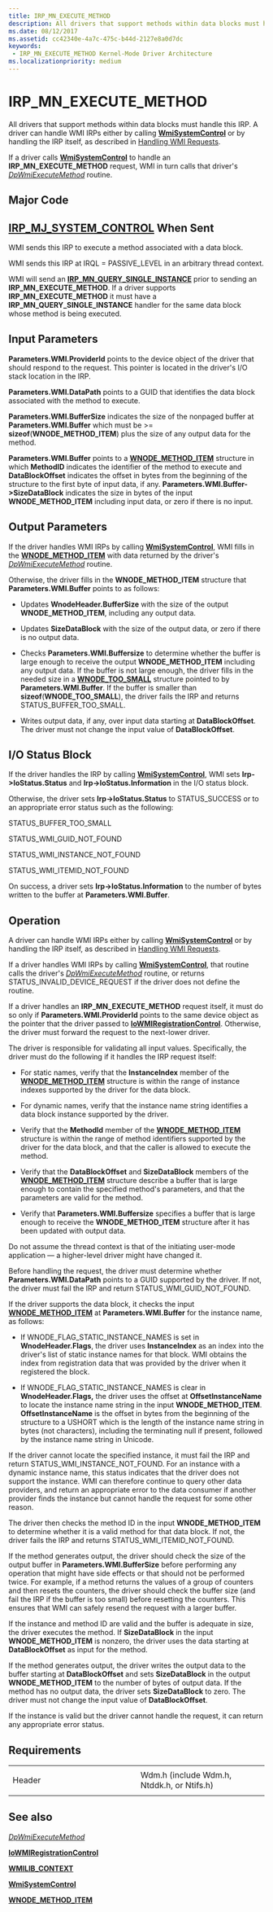 ```yaml
---
title: IRP_MN_EXECUTE_METHOD
description: All drivers that support methods within data blocks must handle this IRP.
ms.date: 08/12/2017
ms.assetid: cc42340e-4a7c-475c-b44d-2127e8a0d7dc
keywords:
 - IRP_MN_EXECUTE_METHOD Kernel-Mode Driver Architecture
ms.localizationpriority: medium
---
```


# IRP\_MN\_EXECUTE\_METHOD


All drivers that support methods within data blocks must handle this IRP. A driver can handle WMI IRPs either by calling [**WmiSystemControl**](https://docs.microsoft.com/windows-hardware/drivers/ddi/content/wmilib/nf-wmilib-wmisystemcontrol) or by handling the IRP itself, as described in [Handling WMI Requests](https://docs.microsoft.com/windows-hardware/drivers/kernel/handling-wmi-requests).

If a driver calls [**WmiSystemControl**](https://docs.microsoft.com/windows-hardware/drivers/ddi/content/wmilib/nf-wmilib-wmisystemcontrol) to handle an **IRP\_MN\_EXECUTE\_METHOD** request, WMI in turn calls that driver's [*DpWmiExecuteMethod*](https://docs.microsoft.com/windows-hardware/drivers/ddi/content/wmilib/nc-wmilib-wmi_execute_method_callback) routine.

Major Code
----------

[**IRP\_MJ\_SYSTEM\_CONTROL**](irp-mj-system-control.md)
When Sent
---------

WMI sends this IRP to execute a method associated with a data block.

WMI sends this IRP at IRQL = PASSIVE\_LEVEL in an arbitrary thread context.

WMI will send an [**IRP\_MN\_QUERY\_SINGLE\_INSTANCE**](irp-mn-query-single-instance.md) prior to sending an **IRP\_MN\_EXECUTE\_METHOD**. If a driver supports **IRP\_MN\_EXECUTE\_METHOD** it must have a **IRP\_MN\_QUERY\_SINGLE\_INSTANCE** handler for the same data block whose method is being executed.

## Input Parameters


**Parameters.WMI.ProviderId** points to the device object of the driver that should respond to the request. This pointer is located in the driver's I/O stack location in the IRP.

**Parameters.WMI.DataPath** points to a GUID that identifies the data block associated with the method to execute.

**Parameters.WMI.BufferSize** indicates the size of the nonpaged buffer at **Parameters.WMI.Buffer** which must be &gt;= **sizeof**(**WNODE\_METHOD\_ITEM**) plus the size of any output data for the method.

**Parameters.WMI.Buffer** points to a [**WNODE\_METHOD\_ITEM**](https://docs.microsoft.com/windows-hardware/drivers/ddi/content/wmistr/ns-wmistr-tagwnode_method_item) structure in which **MethodID** indicates the identifier of the method to execute and **DataBlockOffset** indicates the offset in bytes from the beginning of the structure to the first byte of input data, if any. **Parameters.WMI.Buffer-&gt;SizeDataBlock** indicates the size in bytes of the input **WNODE\_METHOD\_ITEM** including input data, or zero if there is no input.

## Output Parameters


If the driver handles WMI IRPs by calling [**WmiSystemControl**](https://docs.microsoft.com/windows-hardware/drivers/ddi/content/wmilib/nf-wmilib-wmisystemcontrol), WMI fills in the [**WNODE\_METHOD\_ITEM**](https://docs.microsoft.com/windows-hardware/drivers/ddi/content/wmistr/ns-wmistr-tagwnode_method_item) with data returned by the driver's [*DpWmiExecuteMethod*](https://docs.microsoft.com/windows-hardware/drivers/ddi/content/wmilib/nc-wmilib-wmi_execute_method_callback) routine.

Otherwise, the driver fills in the **WNODE\_METHOD\_ITEM** structure that **Parameters.WMI.Buffer** points to as follows:

-   Updates **WnodeHeader.BufferSize** with the size of the output **WNODE\_METHOD\_ITEM**, including any output data.

-   Updates **SizeDataBlock** with the size of the output data, or zero if there is no output data.

-   Checks **Parameters.WMI.Buffersize** to determine whether the buffer is large enough to receive the output **WNODE\_METHOD\_ITEM** including any output data. If the buffer is not large enough, the driver fills in the needed size in a [**WNODE\_TOO\_SMALL**](https://docs.microsoft.com/windows-hardware/drivers/ddi/content/wmistr/ns-wmistr-tagwnode_too_small) structure pointed to by **Parameters.WMI.Buffer**. If the buffer is smaller than **sizeof**(**WNODE\_TOO\_SMALL**), the driver fails the IRP and returns STATUS\_BUFFER\_TOO\_SMALL.

-   Writes output data, if any, over input data starting at **DataBlockOffset**. The driver must not change the input value of **DataBlockOffset**.

## I/O Status Block


If the driver handles the IRP by calling [**WmiSystemControl**](https://docs.microsoft.com/windows-hardware/drivers/ddi/content/wmilib/nf-wmilib-wmisystemcontrol), WMI sets **Irp-&gt;IoStatus.Status** and **Irp-&gt;IoStatus.Information** in the I/O status block.

Otherwise, the driver sets **Irp-&gt;IoStatus.Status** to STATUS\_SUCCESS or to an appropriate error status such as the following:

STATUS\_BUFFER\_TOO\_SMALL

STATUS\_WMI\_GUID\_NOT\_FOUND

STATUS\_WMI\_INSTANCE\_NOT\_FOUND

STATUS\_WMI\_ITEMID\_NOT\_FOUND

On success, a driver sets **Irp-&gt;IoStatus.Information** to the number of bytes written to the buffer at **Parameters.WMI.Buffer**.

Operation
---------

A driver can handle WMI IRPs either by calling [**WmiSystemControl**](https://docs.microsoft.com/windows-hardware/drivers/ddi/content/wmilib/nf-wmilib-wmisystemcontrol) or by handling the IRP itself, as described in [Handling WMI Requests](https://docs.microsoft.com/windows-hardware/drivers/kernel/handling-wmi-requests).

If a driver handles WMI IRPs by calling [**WmiSystemControl**](https://docs.microsoft.com/windows-hardware/drivers/ddi/content/wmilib/nf-wmilib-wmisystemcontrol), that routine calls the driver's [*DpWmiExecuteMethod*](https://docs.microsoft.com/windows-hardware/drivers/ddi/content/wmilib/nc-wmilib-wmi_execute_method_callback) routine, or returns STATUS\_INVALID\_DEVICE\_REQUEST if the driver does not define the routine.

If a driver handles an **IRP\_MN\_EXECUTE\_METHOD** request itself, it must do so only if **Parameters.WMI.ProviderId** points to the same device object as the pointer that the driver passed to [**IoWMIRegistrationControl**](https://docs.microsoft.com/windows-hardware/drivers/ddi/content/wdm/nf-wdm-iowmiregistrationcontrol). Otherwise, the driver must forward the request to the next-lower driver.

The driver is responsible for validating all input values. Specifically, the driver must do the following if it handles the IRP request itself:

-   For static names, verify that the **InstanceIndex** member of the [**WNODE\_METHOD\_ITEM**](https://docs.microsoft.com/windows-hardware/drivers/ddi/content/wmistr/ns-wmistr-tagwnode_method_item) structure is within the range of instance indexes supported by the driver for the data block.

-   For dynamic names, verify that the instance name string identifies a data block instance supported by the driver.

-   Verify that the **MethodId** member of the [**WNODE\_METHOD\_ITEM**](https://docs.microsoft.com/windows-hardware/drivers/ddi/content/wmistr/ns-wmistr-tagwnode_method_item) structure is within the range of method identifiers supported by the driver for the data block, and that the caller is allowed to execute the method.

-   Verify that the **DataBlockOffset** and **SizeDataBlock** members of the [**WNODE\_METHOD\_ITEM**](https://docs.microsoft.com/windows-hardware/drivers/ddi/content/wmistr/ns-wmistr-tagwnode_method_item) structure describe a buffer that is large enough to contain the specified method's parameters, and that the parameters are valid for the method.

-   Verify that **Parameters.WMI.Buffersize** specifies a buffer that is large enough to receive the **WNODE\_METHOD\_ITEM** structure after it has been updated with output data.

Do not assume the thread context is that of the initiating user-mode application — a higher-level driver might have changed it.

Before handling the request, the driver must determine whether **Parameters.WMI.DataPath** points to a GUID supported by the driver. If not, the driver must fail the IRP and return STATUS\_WMI\_GUID\_NOT\_FOUND.

If the driver supports the data block, it checks the input [**WNODE\_METHOD\_ITEM**](https://docs.microsoft.com/windows-hardware/drivers/ddi/content/wmistr/ns-wmistr-tagwnode_method_item) at **Parameters.WMI.Buffer** for the instance name, as follows:

-   If WNODE\_FLAG\_STATIC\_INSTANCE\_NAMES is set in **WnodeHeader.Flags**, the driver uses **InstanceIndex** as an index into the driver's list of static instance names for that block. WMI obtains the index from registration data that was provided by the driver when it registered the block.

-   If WNODE\_FLAG\_STATIC\_INSTANCE\_NAMES is clear in **WnodeHeader.Flags,** the driver uses the offset at **OffsetInstanceName** to locate the instance name string in the input **WNODE\_METHOD\_ITEM**. **OffsetInstanceName** is the offset in bytes from the beginning of the structure to a USHORT which is the length of the instance name string in bytes (not characters), including the terminating null if present, followed by the instance name string in Unicode.

If the driver cannot locate the specified instance, it must fail the IRP and return STATUS\_WMI\_INSTANCE\_NOT\_FOUND. For an instance with a dynamic instance name, this status indicates that the driver does not support the instance. WMI can therefore continue to query other data providers, and return an appropriate error to the data consumer if another provider finds the instance but cannot handle the request for some other reason.

The driver then checks the method ID in the input **WNODE\_METHOD\_ITEM** to determine whether it is a valid method for that data block. If not, the driver fails the IRP and returns STATUS\_WMI\_ITEMID\_NOT\_FOUND.

If the method generates output, the driver should check the size of the output buffer in **Parameters.WMI.BufferSize** before performing any operation that might have side effects or that should not be performed twice. For example, if a method returns the values of a group of counters and then resets the counters, the driver should check the buffer size (and fail the IRP if the buffer is too small) before resetting the counters. This ensures that WMI can safely resend the request with a larger buffer.

If the instance and method ID are valid and the buffer is adequate in size, the driver executes the method. If **SizeDataBlock** in the input **WNODE\_METHOD\_ITEM** is nonzero, the driver uses the data starting at **DataBlockOffset** as input for the method.

If the method generates output, the driver writes the output data to the buffer starting at **DataBlockOffset** and sets **SizeDataBlock** in the output **WNODE\_METHOD\_ITEM** to the number of bytes of output data. If the method has no output data, the driver sets **SizeDataBlock** to zero. The driver must not change the input value of **DataBlockOffset**.

If the instance is valid but the driver cannot handle the request, it can return any appropriate error status.

Requirements
------------

<table>
<colgroup>
<col width="50%" />
<col width="50%" />
</colgroup>
<tbody>
<tr class="odd">
<td><p>Header</p></td>
<td>Wdm.h (include Wdm.h, Ntddk.h, or Ntifs.h)</td>
</tr>
</tbody>
</table>

## See also


[*DpWmiExecuteMethod*](https://docs.microsoft.com/windows-hardware/drivers/ddi/content/wmilib/nc-wmilib-wmi_execute_method_callback)

[**IoWMIRegistrationControl**](https://docs.microsoft.com/windows-hardware/drivers/ddi/content/wdm/nf-wdm-iowmiregistrationcontrol)

[**WMILIB\_CONTEXT**](https://docs.microsoft.com/windows-hardware/drivers/ddi/content/wmilib/ns-wmilib-_wmilib_context)

[**WmiSystemControl**](https://docs.microsoft.com/windows-hardware/drivers/ddi/content/wmilib/nf-wmilib-wmisystemcontrol)

[**WNODE\_METHOD\_ITEM**](https://docs.microsoft.com/windows-hardware/drivers/ddi/content/wmistr/ns-wmistr-tagwnode_method_item)

 

 




